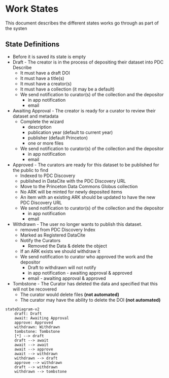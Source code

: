 # Work States
This document describes the different states works go through as part of the systen

## State Definitions

* Before it is saved its state is empty
* Draft - The creator is in the process of depositing their dataset into PDC Describe
   * It must have a draft DOI
   * It must have a title(s)
   * It must have a creator(s)
   * It must have a collection (it may be a default)
   * We send notification to curator(s) of the collection and the depositor
      * in app notification
      * email
* Awaiting Approval - The creator is ready for a curator to review their dataset and metadata
   * Complete the wizard
      * description
      * publication year (default to current year)
      * publisher (default Princeton)
      * one or more files
   * We send notification to curator(s) of the collection and the depositor
      * in app notification
      * email
* Approved - The curators are ready for this dataset to be published for the public to find
   * Indexed to PDC Discovery
   * published in DataCite with the PDC Discovery URL
   * Move to the Princeton Data Commons Globus collection
   * No ARK will be minted for newly deposited items
   * An item with an existing ARK should be updated to have the new PDC Discovery URL
   * We send notification to curator(s) of the collection and the depositor
      * in app notification
      * email
* Withdrawn - The user no longer wants to publish this dataset.  
    * removed from PDC Discovery Index
    * Marked as Registered DataCite
    * Notify the Curators
      * Removed the Data & delete the object
    * If an ARK exists we should withdraw it
   * We send notification to curator who approved the work and the depositor
      * Draft to withdrawn will not notify
      * in app notification - awaiting approval & approved
      * email - awaiting approval & approved
* Tombstone - The Curator has deleted the data and specified that this will not be recovered
   * The curator would delete files **(not automated)**
   * The curator may have the ability to delete the DOI **(not automated)** 

```mermaid
stateDiagram-v2
    draft: Draft
    await: Awaiting Approval
    approve: Approved
    withdrawn: Withdrawn
    tombstone: Tombstone
    [*] --> draft
    draft --> await
    await --> await
    await --> approve
    await --> withdrawn
    withdrawn --> draft
    approve --> withdrawn
    draft --> withdrawn
    withdrawn --> tombstone
```

